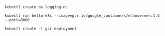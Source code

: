 ```kubectl create ns logging-ns```  

```kubectl run hello-k8s --image=gcr.io/google_containers/echoserver:1.4 --port=8080```  

```kubectl create -f gcr-deployment```  